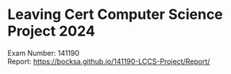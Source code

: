 # Leaving Cert Computer Science Project 2024  

Exam Number: 141190  
Report: https://bocksa.github.io/141190-LCCS-Project/Report/
